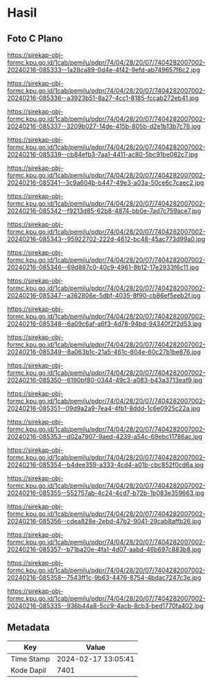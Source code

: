 # Hasil

## Foto C Plano

https://sirekap-obj-formc.kpu.go.id/1cab/pemilu/pdpr/74/04/28/20/07/7404282007002-20240216-085333--1a28ca89-0d4e-4f42-9efd-ab749657f6c2.jpg

https://sirekap-obj-formc.kpu.go.id/1cab/pemilu/pdpr/74/04/28/20/07/7404282007002-20240216-085336--a3923b51-8a27-4cc1-8185-fccab272eb41.jpg

https://sirekap-obj-formc.kpu.go.id/1cab/pemilu/pdpr/74/04/28/20/07/7404282007002-20240216-085337--3209b027-14de-415b-805b-d2e1b13b7c78.jpg

https://sirekap-obj-formc.kpu.go.id/1cab/pemilu/pdpr/74/04/28/20/07/7404282007002-20240216-085339--cb84efb3-7aa1-4411-ac80-5bc91be082c7.jpg

https://sirekap-obj-formc.kpu.go.id/1cab/pemilu/pdpr/74/04/28/20/07/7404282007002-20240216-085341--3c9a604b-b447-49e3-a03a-50ce6c7caec2.jpg

https://sirekap-obj-formc.kpu.go.id/1cab/pemilu/pdpr/74/04/28/20/07/7404282007002-20240216-085342--f9213d85-62b8-4874-bb0e-7ad7c759ace7.jpg

https://sirekap-obj-formc.kpu.go.id/1cab/pemilu/pdpr/74/04/28/20/07/7404282007002-20240216-085343--95922702-222d-4612-bc48-45ac773d99a0.jpg

https://sirekap-obj-formc.kpu.go.id/1cab/pemilu/pdpr/74/04/28/20/07/7404282007002-20240216-085346--69d887c0-40c9-4961-8b12-17e2933f6c11.jpg

https://sirekap-obj-formc.kpu.go.id/1cab/pemilu/pdpr/74/04/28/20/07/7404282007002-20240216-085347--a362806e-5dbf-4035-8f90-cb86ef5eeb2f.jpg

https://sirekap-obj-formc.kpu.go.id/1cab/pemilu/pdpr/74/04/28/20/07/7404282007002-20240216-085348--6a09c6af-a6f3-4d78-94bd-94340f2f2d53.jpg

https://sirekap-obj-formc.kpu.go.id/1cab/pemilu/pdpr/74/04/28/20/07/7404282007002-20240216-085349--8a063b1c-21a5-461c-804e-60c27b1be876.jpg

https://sirekap-obj-formc.kpu.go.id/1cab/pemilu/pdpr/74/04/28/20/07/7404282007002-20240216-085350--6190bf80-0344-49c3-a083-b43a3713eaf9.jpg

https://sirekap-obj-formc.kpu.go.id/1cab/pemilu/pdpr/74/04/28/20/07/7404282007002-20240216-085351--09d9a2a9-7ea4-4fb1-8ddd-1c6e0925c22a.jpg

https://sirekap-obj-formc.kpu.go.id/1cab/pemilu/pdpr/74/04/28/20/07/7404282007002-20240216-085353--d02a7907-9aed-4239-a54c-69ebc11786ac.jpg

https://sirekap-obj-formc.kpu.go.id/1cab/pemilu/pdpr/74/04/28/20/07/7404282007002-20240216-085354--b4dee359-a333-4cd4-a01b-cbc852f0cd6a.jpg

https://sirekap-obj-formc.kpu.go.id/1cab/pemilu/pdpr/74/04/28/20/07/7404282007002-20240216-085355--552757ab-4c24-4cd7-b72b-1b083e359663.jpg

https://sirekap-obj-formc.kpu.go.id/1cab/pemilu/pdpr/74/04/28/20/07/7404282007002-20240216-085356--cdea828e-2ebd-47b2-9041-29cab8affb26.jpg

https://sirekap-obj-formc.kpu.go.id/1cab/pemilu/pdpr/74/04/28/20/07/7404282007002-20240216-085357--b71ba20e-4fa1-4d07-aabd-46b697c883b8.jpg

https://sirekap-obj-formc.kpu.go.id/1cab/pemilu/pdpr/74/04/28/20/07/7404282007002-20240216-085358--7543ff1c-9b63-4476-8754-4bdac7247c3e.jpg

https://sirekap-obj-formc.kpu.go.id/1cab/pemilu/pdpr/74/04/28/20/07/7404282007002-20240216-085335--936b44a8-5cc9-4acb-8cb3-bed1770fa402.jpg


## Metadata

| Key        | Value               |
| ---------- | ------------------- |
| Time Stamp | 2024-02-17 13:05:41 |
| Kode Dapil | 7401                |



